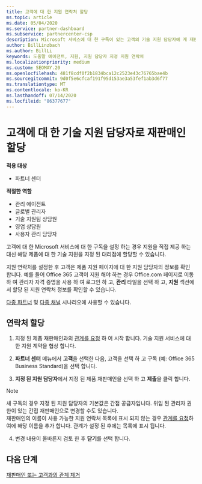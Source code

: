 ```yaml
---
title: 고객에 대 한 지원 연락처 할당
ms.topic: article
ms.date: 05/04/2020
ms.service: partner-dashboard
ms.subservice: partnercenter-csp
description: Microsoft 서비스에 대 한 구독이 있는 고객의 기술 지원 담당자에 게 재판매인을 할당 하는 방법에 대해 알아봅니다.
author: BillLinzbach
ms.author: BillLi
keywords: 도움말 에이전트, 지원, 지원 담당자 지정 지원 연락처
ms.localizationpriority: medium
ms.custom: SEOMAY.20
ms.openlocfilehash: 481f8cdf0f2b1834bca12c2523e43c76765bae4b
ms.sourcegitcommit: 9d0f5e6cfcaf191f95d153ae3a53fef1ab3d6f77
ms.translationtype: MT
ms.contentlocale: ko-KR
ms.lasthandoff: 07/14/2020
ms.locfileid: "86377677"
---
```

# <a name="assign-a-reseller-as-a-technical-support-contact-for-customers"></a>고객에 대 한 기술 지원 담당자로 재판매인 할당

**적용 대상**

- 파트너 센터

**적절한 역할**

- 관리 에이전트
- 글로벌 관리자
- 기술 지원팀 상담원
- 영업 상담원
- 사용자 관리 담당자

고객에 대 한 Microsoft 서비스에 대 한 구독을 설정 하는 경우 지원을 직접 제공 하는 대신 해당 제품에 대 한 기술 지원을 지정 된 대리점에 할당할 수 있습니다.

지원 연락처를 설정한 후 고객은 제품 지원 페이지에 대 한 지원 담당자의 정보를 확인 합니다. 예를 들어 Office 365 고객이 지원 해야 하는 경우 Office.com 페이지로 이동 하 여 관리자 자격 증명을 사용 하 여 로그인 하 고, **관리** 타일을 선택 하 고, **지원** 섹션에서 할당 된 지원 연락처 정보를 확인할 수 있습니다.

[다중 파트너](multipartner.md) 및 [다중 채널](multichannel.md) 시나리오에 사용할 수 있습니다. 

<a href="" id="assigncontacts"></a>
## <a name="assign-contacts"></a>연락처 할당

1.  지정 된 제품 재판매인과의 [관계를 요청](request-a-relationship-with-a-customer.md) 하 여 시작 합니다. 기술 지원 서비스에 대 한 지원 계약을 협상 합니다.

2.  **파트너 센터** 메뉴에서 **고객**을 선택한 다음, 고객을 선택 하 고 구독 (예: Office 365 Business Standard)을 선택 합니다.

3.  **지정 된 지원 담당자**에서 지정 된 제품 재판매인을 선택 하 고 **제출**을 클릭 합니다. 

   >[!NOTE]  
 >새 구독의 경우 지정 된 지원 담당자의 기본값은 간접 공급자입니다. 위임 된 관리자 권한이 있는 간접 재판매인으로 변경할 수도 있습니다.    
>재판매인의 이름이 사용 가능한 지원 연락처 목록에 표시 되지 않는 경우 [관계를 요청](request-a-relationship-with-a-customer.md)하 여에 해당 이름을 추가 합니다. 관계가 설정 된 후에는 목록에 표시 됩니다.  

4.  변경 내용이 올바른지 검토 한 후 **닫기**를 선택 합니다.

## <a name="next-steps"></a>다음 단계

[재판매인 또는 고객과의 관계 제거](remove-a-relationship.md)